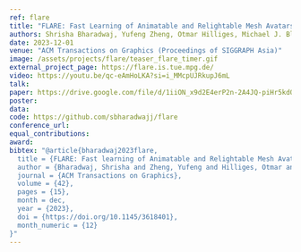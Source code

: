 ```yaml
---
ref: flare
title: "FLARE: Fast Learning of Animatable and Relightable Mesh Avatars"
authors: Shrisha Bharadwaj, Yufeng Zheng, Otmar Hilliges, Michael J. Black, Victoria Fernandez-Abrevaya
date: 2023-12-01
venue: "ACM Transactions on Graphics (Proceedings of SIGGRAPH Asia)"
image: /assets/projects/flare/teaser_flare_timer.gif
external_project_page: https://flare.is.tue.mpg.de/
video: https://youtu.be/qc-eAmHoLKA?si=i_MMcpUJRkupJ6mL
talk: 
paper: https://drive.google.com/file/d/1iiON_x9d2E4erP2n-2A4JQ-piHr5kdQ3/view
poster: 
data: 
code: https://github.com/sbharadwajj/flare
conference_url: 
equal_contributions: 
award: 
bibtex: "@article{bharadwaj2023flare,
  title = {FLARE: Fast learning of Animatable and Relightable Mesh Avatars},
  author = {Bharadwaj, Shrisha and Zheng, Yufeng and Hilliges, Otmar and Black, Michael J. and Abrevaya, Victoria Fernandez},
  journal = {ACM Transactions on Graphics},
  volume = {42},
  pages = {15},
  month = dec,
  year = {2023},
  doi = {https://doi.org/10.1145/3618401},
  month_numeric = {12}
}"
---
```

